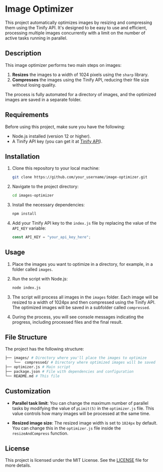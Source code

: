# Image Optimizer

This project automatically optimizes images by resizing and compressing them using the Tinify API. It's designed to be easy to use and efficient, processing multiple images concurrently with a limit on the number of active tasks running in parallel.

## Description

This image optimizer performs two main steps on images:

1. **Resizes** the images to a width of 1024 pixels using the `sharp` library.
2. **Compresses** the images using the Tinify API, reducing their file size without losing quality.

The process is fully automated for a directory of images, and the optimized images are saved in a separate folder.

## Requirements

Before using this project, make sure you have the following:

- Node.js installed (version 12 or higher).
- A Tinify API key (you can get it at [Tinify API](https://tinify.com/developers)).

## Installation

1. Clone this repository to your local machine:

    ```bash
    git clone https://github.com/your_username/image-optimizer.git
    ```

2. Navigate to the project directory:

    ```bash
    cd images-optimizer
    ```

3. Install the necessary dependencies:

    ```bash
    npm install
    ```

4. Add your Tinify API key to the `index.js` file by replacing the value of the `API_KEY` variable:

    ```js
    const API_KEY = "your_api_key_here";
    ```

## Usage

1. Place the images you want to optimize in a directory, for example, in a folder called `images`.

2. Run the script with Node.js:

    ```bash
    node index.js
    ```

3. The script will process all images in the `images` folder. Each image will be resized to a width of 1024px and then compressed using the Tinify API. The optimized images will be saved in a subfolder called `compressed`.

4. During the process, you will see console messages indicating the progress, including processed files and the final result.

## File Structure

The project has the following structure:

  ``` bash
  ├── images/ # Directory where you'll place the images to optimize
      └──  compressed/ # Directory where optimized images will be saved
  ├── optimizer.js # Main script
  ├── package.json # File with dependencies and configuration
  └── README.md # This file
  ```

## Customization

- **Parallel task limit**: You can change the maximum number of parallel tasks by modifying the value of `pLimit(5)` in the `optimizer.js` file. This value controls how many images will be processed at the same time.
  
- **Resized image size**: The resized image width is set to `1024px` by default. You can change this in the `optimizer.js` file inside the `resizeAndCompress` function.

## License

This project is licensed under the MIT License. See the [LICENSE](LICENSE) file for more details.
